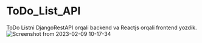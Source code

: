 # ToDo_List_API
ToDo Listni DjangoRestAPI orqali backend va Reactjs orqali frontend yozdik.
![Screenshot from 2023-02-09 10-17-34](https://user-images.githubusercontent.com/94824097/217725125-1eacfb60-9849-42d8-9be3-9e7df5527d17.png)
